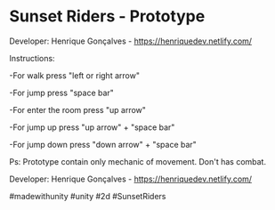 # Sunset Riders - Prototype
Developer: Henrique Gonçalves - https://henriquedev.netlify.com/

Instructions: 

-For walk press "left or right arrow"

-For jump press "space bar"

-For enter the room press "up arrow"

-For jump up press "up arrow" + "space bar"

-For jump down press "down arrow" + "space bar"

Ps: Prototype contain only mechanic of movement. Don't has combat. 

Developer: Henrique Gonçalves - https://henriquedev.netlify.com/

#madewithunity #unity #2d #SunsetRiders
